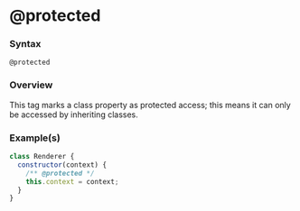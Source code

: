 # @protected

### Syntax

`@protected`

### Overview

This tag marks a class property as protected access; this means it can only be accessed by inheriting classes.

### Example(s)

```js
class Renderer {
  constructor(context) {
    /** @protected */
    this.context = context;      
  }
}
```

